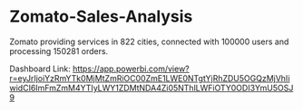 # Zomato-Sales-Analysis

Zomato providing services in 822 cities, connected with 100000 users and processing 150281 orders.

Dashboard Link: https://app.powerbi.com/view?r=eyJrIjoiYzRmYTk0MjMtZmRiOC00ZmE1LWE0NTgtYjRhZDU5OGQzMjVhIiwidCI6ImFmZmM4YTIyLWY1ZDMtNDA4Zi05NThlLWFiOTY0ODI3YmU5OSJ9

